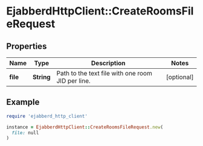 # EjabberdHttpClient::CreateRoomsFileRequest

## Properties

| Name | Type | Description | Notes |
| ---- | ---- | ----------- | ----- |
| **file** | **String** | Path to the text file with one room JID per line. | [optional] |

## Example

```ruby
require 'ejabberd_http_client'

instance = EjabberdHttpClient::CreateRoomsFileRequest.new(
  file: null
)
```

